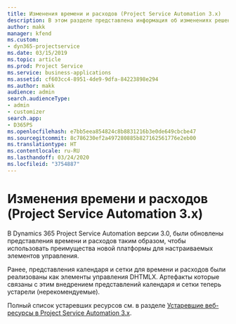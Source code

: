 ```yaml
---
title: Изменения времени и расходов (Project Service Automation 3.x)
description: В этом разделе представлена информация об изменениях решения для времени и расхода.
author: makk
manager: kfend
ms.custom:
- dyn365-projectservice
ms.date: 03/15/2019
ms.topic: article
ms.prod: Project Service
ms.service: business-applications
ms.assetid: cf603cc4-8951-4de9-9dfa-84223898e294
ms.author: makk
audience: admin
search.audienceType:
- admin
- customizer
search.app:
- D365PS
ms.openlocfilehash: e7bb5eea854824c8b8831216b3e0de649cbcbe47
ms.sourcegitcommit: 8c786230ef2a497280885b827162561776e2eb00
ms.translationtype: HT
ms.contentlocale: ru-RU
ms.lasthandoff: 03/24/2020
ms.locfileid: "3754887"
---
```

# <a name="time-and-expense-changes-project-service-automation-3x"></a>Изменения времени и расходов (Project Service Automation 3.x)

В Dynamics 365 Project Service Automation версии 3.0, были обновлены представления времени и расходов таким образом, чтобы использовать преимущества новой платформы для настраиваемых элементов управления.

Ранее, представления календаря и сетки для времени и расходов были реализованы как элементы управления DHTMLX. Артефакты которые связаны с этим внедрением представлений календаря и сетки теперь устарели (нерекомендуемые).

Полный список устаревших ресурсов см. в разделе [Устаревшие веб-ресурсы в Project Service Automation 3.x](web-resources-deprecated-v3.x.md).
